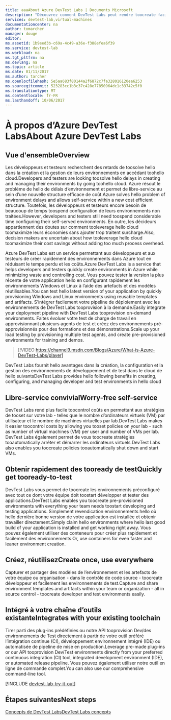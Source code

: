 ```yaml
---
title: aaaAbout Azure DevTest Labs | Documents Microsoft
description: "Découvrez comment DevTest Labs peut rendre toocreate facile, gérer et surveiller des machines virtuelles"
services: devtest-lab,virtual-machines
documentationcenter: na
author: tomarcher
manager: douge
editor: 
ms.assetid: 1b9eed3b-c69a-4c49-a36e-f388efea6f39
ms.service: devtest-lab
ms.workload: na
ms.tgt_pltfrm: na
ms.devlang: na
ms.topic: article
ms.date: 01/11/2017
ms.author: tarcher
ms.openlocfilehash: 5e5aa683f80144a2f6872c7fa328016120ea6253
ms.sourcegitcommit: 523283cc1b3c37c428e77850964dc1c33742c5f0
ms.translationtype: MT
ms.contentlocale: fr-FR
ms.lasthandoff: 10/06/2017
---
```

# <a name="about-azure-devtest-labs"></a><span data-ttu-id="be387-103">À propos d’Azure DevTest Labs</span><span class="sxs-lookup"><span data-stu-id="be387-103">About Azure DevTest Labs</span></span>
## <a name="overview"></a><span data-ttu-id="be387-104">Vue d'ensemble</span><span class="sxs-lookup"><span data-stu-id="be387-104">Overview</span></span>
<span data-ttu-id="be387-105">Les développeurs et testeurs recherchent des retards de toosolve hello dans la création et la gestion de leurs environnements en accédant toohello cloud.</span><span class="sxs-lookup"><span data-stu-id="be387-105">Developers and testers are looking toosolve hello delays in creating and managing their environments by going toohello cloud.</span></span>  <span data-ttu-id="be387-106">Azure résout le problème de hello de délais d’environnement et permet de libre-service au sein d’une nouvelle structure efficace de coût.</span><span class="sxs-lookup"><span data-stu-id="be387-106">Azure solves hello problem of environment delays and allows self-service within a new cost efficient structure.</span></span>  <span data-ttu-id="be387-107">Toutefois, les développeurs et testeurs encore besoin de beaucoup de temps toospend configuration de leurs environnements non traitées.</span><span class="sxs-lookup"><span data-stu-id="be387-107">However, developers and testers still need toospend considerable time configuring their self-served environments.</span></span> <span data-ttu-id="be387-108">En outre, les décideurs appartiennent des doutes sur comment tooleverage hello cloud toomaximize leurs économies sans ajouter trop traitent surcharge.</span><span class="sxs-lookup"><span data-stu-id="be387-108">Also, decision makers are uncertain about how tooleverage hello cloud toomaximize their cost savings without adding too much process overhead.</span></span>

<span data-ttu-id="be387-109">Azure DevTest Labs est un service permettant aux développeurs et aux testeurs de créer rapidement des environnements dans Azure tout en réduisant le temps perdu et les coûts.</span><span class="sxs-lookup"><span data-stu-id="be387-109">Azure DevTest Labs is a service that helps developers and testers quickly create environments in Azure while minimizing waste and controlling cost.</span></span> <span data-ttu-id="be387-110">Vous pouvez tester la version la plus récente de votre application hello en configurant rapidement les environnements Windows et Linux à l’aide des artefacts et des modèles réutilisables.</span><span class="sxs-lookup"><span data-stu-id="be387-110">You can test hello latest version of your application by quickly provisioning Windows and Linux environments using reusable templates and artifacts.</span></span> <span data-ttu-id="be387-111">S’intégrer facilement votre pipeline de déploiement avec les environnements de DevTest Labs tooprovision à la demande.</span><span class="sxs-lookup"><span data-stu-id="be387-111">Easily integrate your deployment pipeline with DevTest Labs tooprovision on-demand environments.</span></span> <span data-ttu-id="be387-112">Faites évoluer votre test de charge de travail en approvisionnant plusieurs agents de test et créez des environnements pré-approvisionnés pour des formations et des démonstrations.</span><span class="sxs-lookup"><span data-stu-id="be387-112">Scale up your load testing by provisioning multiple test agents, and create pre-provisioned environments for training and demos.</span></span>

> [!VIDEO https://channel9.msdn.com/Blogs/Azure/What-is-Azure-DevTest-Labs/player]
> 
> 

<span data-ttu-id="be387-113">DevTest Labs fournit hello avantages dans la création, la configuration et la gestion des environnements de développement et de test dans le cloud de hello suivants</span><span class="sxs-lookup"><span data-stu-id="be387-113">DevTest Labs provides hello following benefits in creating, configuring, and managing developer and test environments in hello cloud</span></span>

## <a name="worry-free-self-service"></a><span data-ttu-id="be387-114">Libre-service convivial</span><span class="sxs-lookup"><span data-stu-id="be387-114">Worry-free self-service</span></span>
<span data-ttu-id="be387-115">DevTest Labs rend plus facile toocontrol coûts en permettant aux stratégies de tooset sur votre lab - telles que le nombre d’ordinateurs virtuels (VM) par utilisateur et le nombre de machines virtuelles par lab.</span><span class="sxs-lookup"><span data-stu-id="be387-115">DevTest Labs makes it easier toocontrol costs by allowing you tooset policies on your lab - such as number of virtual machines (VM) per user and number of VMs per lab.</span></span> <span data-ttu-id="be387-116">DevTest Labs également permet de vous toocreate stratégies tooautomatically arrêter et démarrer les ordinateurs virtuels.</span><span class="sxs-lookup"><span data-stu-id="be387-116">DevTest Labs also enables you toocreate policies tooautomatically shut down and start VMs.</span></span>

## <a name="quickly-get-tooready-to-test"></a><span data-ttu-id="be387-117">Obtenir rapidement des tooready de test</span><span class="sxs-lookup"><span data-stu-id="be387-117">Quickly get tooready-to-test</span></span>
<span data-ttu-id="be387-118">DevTest Labs vous permet de toocreate les environnements préconfiguré avec tout ce dont votre équipe doit toostart développer et tester des applications.</span><span class="sxs-lookup"><span data-stu-id="be387-118">DevTest Labs enables you toocreate pre-provisioned environments with everything your team needs toostart developing and testing applications.</span></span> <span data-ttu-id="be387-119">Simplement revendication environnements hello où hello dernière bonne version de votre application est installée et obtenir travailler directement.</span><span class="sxs-lookup"><span data-stu-id="be387-119">Simply claim hello environments where hello last good build of your application is installed and get working right away.</span></span> <span data-ttu-id="be387-120">Vous pouvez également utiliser des conteneurs pour créer plus rapidement et facilement des environnements.</span><span class="sxs-lookup"><span data-stu-id="be387-120">Or, use containers for even faster and leaner environment creation.</span></span>

## <a name="create-once-use-everywhere"></a><span data-ttu-id="be387-121">Créez, réutilisez</span><span class="sxs-lookup"><span data-stu-id="be387-121">Create once, use everywhere</span></span>
<span data-ttu-id="be387-122">Capturer et partager des modèles de l’environnement et les artefacts de votre équipe ou organisation - dans le contrôle de code source - toocreate développeur et facilement les environnements de test.</span><span class="sxs-lookup"><span data-stu-id="be387-122">Capture and share environment templates and artifacts within your team or organization - all in source control - toocreate developer and test environments easily.</span></span>

## <a name="integrates-with-your-existing-toolchain"></a><span data-ttu-id="be387-123">Intégré à votre chaîne d’outils existante</span><span class="sxs-lookup"><span data-stu-id="be387-123">Integrates with your existing toolchain</span></span>
<span data-ttu-id="be387-124">Tirer parti des plug-ins prédéfinies ou notre API tooprovision Dev/des environnements de Test directement à partir de votre outil préféré l’intégration continue (CI), développement environnement intégré (IDE) ou automatisée de pipeline de mise en production.</span><span class="sxs-lookup"><span data-stu-id="be387-124">Leverage pre-made plug-ins or our API tooprovision Dev/Test environments directly from your preferred continuous integration (CI) tool, integrated development environment (IDE), or automated release pipeline.</span></span> <span data-ttu-id="be387-125">Vous pouvez également utiliser notre outil en ligne de commande complet.</span><span class="sxs-lookup"><span data-stu-id="be387-125">You can also use our comprehensive command-line tool.</span></span>


[!INCLUDE [devtest-lab-try-it-out](../../includes/devtest-lab-try-it-out.md)]

## <a name="next-steps"></a><span data-ttu-id="be387-126">Étapes suivantes</span><span class="sxs-lookup"><span data-stu-id="be387-126">Next steps</span></span>
[<span data-ttu-id="be387-127">Concepts de DevTest Labs</span><span class="sxs-lookup"><span data-stu-id="be387-127">DevTest Labs concepts</span></span>](devtest-lab-concepts.md)

